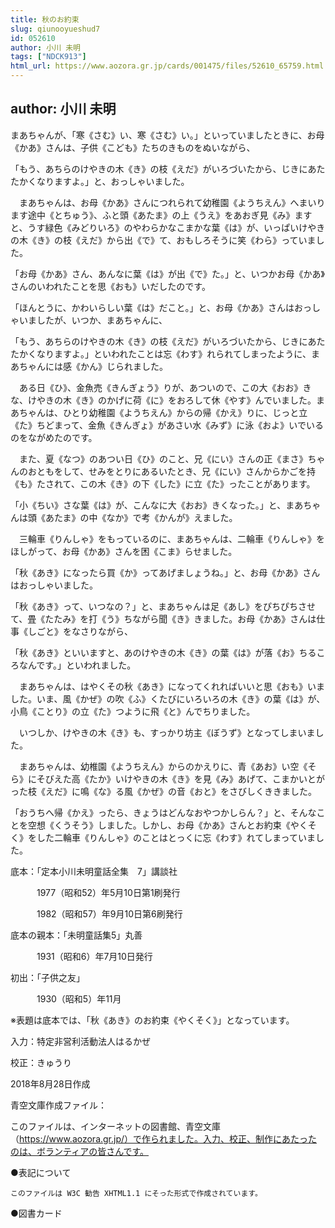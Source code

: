 ```yaml
---
title: 秋のお約束
slug: qiunooyueshud7
id: 052610
author: 小川 未明
tags: ["NDCK913"]
html_url: https://www.aozora.gr.jp/cards/001475/files/52610_65759.html
---
```


## author: 小川 未明

まあちゃんが、「寒《さむ》い、寒《さむ》い。」といっていましたときに、お母《かあ》さんは、子供《こども》たちのきものをぬいながら、

「もう、あちらのけやきの木《き》の枝《えだ》がいろづいたから、じきにあたたかくなりますよ。」と、おっしゃいました。

　まあちゃんは、お母《かあ》さんにつれられて幼稚園《ようちえん》へまいります途中《とちゅう》、ふと頭《あたま》の上《うえ》をあおぎ見《み》ますと、うす緑色《みどりいろ》のやわらかなこまかな葉《は》が、いっぱいけやきの木《き》の枝《えだ》から出《で》て、おもしろそうに笑《わら》っていました。

「お母《かあ》さん、あんなに葉《は》が出《で》た。」と、いつかお母《かあ》さんのいわれたことを思《おも》いだしたのです。

「ほんとうに、かわいらしい葉《は》だこと。」と、お母《かあ》さんはおっしゃいましたが、いつか、まあちゃんに、

「もう、あちらのけやきの木《き》の枝《えだ》がいろづいたから、じきにあたたかくなりますよ。」といわれたことは忘《わす》れられてしまったように、まあちゃんには感《かん》じられました。

　ある日《ひ》、金魚売《きんぎょう》りが、あついので、この大《おお》きな、けやきの木《き》のかげに荷《に》をおろして休《やす》んでいました。まあちゃんは、ひとり幼稚園《ようちえん》からの帰《かえ》りに、じっと立《た》ちどまって、金魚《きんぎょ》があさい水《みず》に泳《およ》いでいるのをながめたのです。

　また、夏《なつ》のあつい日《ひ》のこと、兄《にい》さんの正《まさ》ちゃんのおともをして、せみをとりにあるいたとき、兄《にい》さんからかごを持《も》たされて、この木《き》の下《した》に立《た》ったことがあります。

「小《ちい》さな葉《は》が、こんなに大《おお》きくなった。」と、まあちゃんは頭《あたま》の中《なか》で考《かんが》えました。

　三輪車《りんしゃ》をもっているのに、まあちゃんは、二輪車《りんしゃ》をほしがって、お母《かあ》さんを困《こま》らせました。

「秋《あき》になったら買《か》ってあげましょうね。」と、お母《かあ》さんはおっしゃいました。

「秋《あき》って、いつなの？」と、まあちゃんは足《あし》をぴちぴちさせて、畳《たたみ》を打《う》ちながら聞《き》きました。お母《かあ》さんは仕事《しごと》をなさりながら、

「秋《あき》といいますと、あのけやきの木《き》の葉《は》が落《お》ちるころなんです。」といわれました。

　まあちゃんは、はやくその秋《あき》になってくれればいいと思《おも》いました。いま、風《かぜ》の吹《ふ》くたびにいろいろの木《き》の葉《は》が、小鳥《ことり》の立《た》つように飛《と》んでちりました。

　いつしか、けやきの木《き》も、すっかり坊主《ぼうず》となってしまいました。

　まあちゃんは、幼椎園《ようちえん》からのかえりに、青《あお》い空《そら》にそびえた高《たか》いけやきの木《き》を見《み》あげて、こまかいとがった枝《えだ》に鳴《な》る風《かぜ》の音《おと》をさびしくききました。

「おうちへ帰《かえ》ったら、きょうはどんなおやつかしらん？」と、そんなことを空想《くうそう》しました。しかし、お母《かあ》さんとお約束《やくそく》をした二輪車《りんしゃ》のことはとっくに忘《わす》れてしまっていました。













底本：「定本小川未明童話全集　7」講談社

　　　1977（昭和52）年5月10日第1刷発行

　　　1982（昭和57）年9月10日第6刷発行

底本の親本：「未明童話集5」丸善

　　　1931（昭和6）年7月10日発行

初出：「子供之友」

　　　1930（昭和5）年11月

※表題は底本では、「秋《あき》のお約束《やくそく》」となっています。

入力：特定非営利活動法人はるかぜ

校正：きゅうり

2018年8月28日作成

青空文庫作成ファイル：

このファイルは、インターネットの図書館、青空文庫（https://www.aozora.gr.jp/）で作られました。入力、校正、制作にあたったのは、ボランティアの皆さんです。











●表記について


	このファイルは W3C 勧告 XHTML1.1 にそった形式で作成されています。







●図書カード